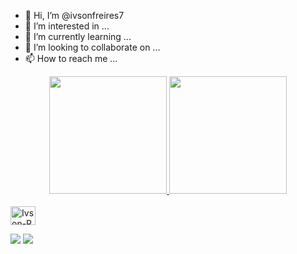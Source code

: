 - 👋 Hi, I’m @ivsonfreires7
- 👀 I’m interested in ...
- 🌱 I’m currently learning ...
- 💞️ I’m looking to collaborate on ...
- 📫 How to reach me ...

<!---
ivsonfreires7/ivsonfreires7 is a ✨ special ✨ repository because its `README.md` (this file) appears on your GitHub profile.
You can click the Preview link to take a look at your changes.
--->
<div align="center">
  <a href="https://github.com/ivsonfreires7">
  <img height="188em" src="https://github-readme-stats.vercel.app/api?username=ivsonfreires7&show_icons=true&theme=dark_blue&include_all_commits=true&count_private=true"/>
 <img height="188em" src="https://github-readme-stats.vercel.app/api/top-langs/?username=ivsonfreires7&layout=compact&langs_count=7&theme=dark"/>
</div>
  <div style="display: inline_block"><br>

  
  <img align="center" alt="Ivson-R" height="30" width="40"  src="https://cdn.jsdelivr.net/gh/devicons/devicon/icons/r/r-original.svg" />
</div>
  
  <div> 


<a href="https://wa.me/+5583999590216" target="_blank"><img src="https://img.shields.io/badge/WhatsApp-25D366?style=for-the-badge&logo=whatsapp&logoColor=white" target="_blank"></a>
<a href="https://www.facebook.com/Ivson Freires" target="_blank"><img src="https://img.shields.io/badge/Facebook-1877F2?style=for-the-badge&logo=facebook&logoColor=white" target="_blank"></a>
  
  
</div>
